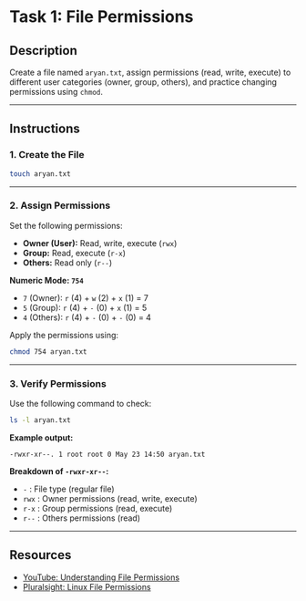 # Task 1: File Permissions

## Description
Create a file named `aryan.txt`, assign permissions (read, write, execute) to different user categories (owner, group, others), and practice changing permissions using `chmod`.

---

## Instructions

### 1. Create the File
```bash
touch aryan.txt
```

---

### 2. Assign Permissions
Set the following permissions:

- **Owner (User):** Read, write, execute (`rwx`)
- **Group:** Read, execute (`r-x`)
- **Others:** Read only (`r--`)

**Numeric Mode: `754`**

- `7` (Owner): `r` (4) + `w` (2) + `x` (1) = 7  
- `5` (Group): `r` (4) + `-` (0) + `x` (1) = 5  
- `4` (Others): `r` (4) + `-` (0) + `-` (0) = 4

Apply the permissions using:
```bash
chmod 754 aryan.txt
```

---

### 3. Verify Permissions
Use the following command to check:
```bash
ls -l aryan.txt
```

**Example output:**
```
-rwxr-xr--. 1 root root 0 May 23 14:50 aryan.txt
```

**Breakdown of `-rwxr-xr--`:**

- `-` : File type (regular file)  
- `rwx` : Owner permissions (read, write, execute)  
- `r-x` : Group permissions (read, execute)  
- `r--` : Others permissions (read)

---

## Resources

- [YouTube: Understanding File Permissions](https://www.youtube.com/watch?v=iwolPf6kN-k)  
- [Pluralsight: Linux File Permissions](https://www.pluralsight.com/blog/it-ops/linux-file-permissions)
